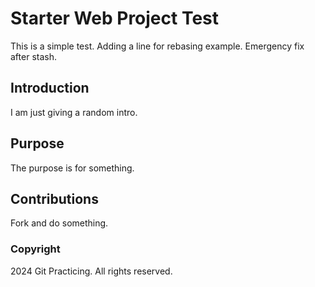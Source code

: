 # Starter Web Project Test
This is a simple test.
Adding a line for rebasing example.
Emergency fix after stash.
## Introduction
I am just giving a random intro.
## Purpose
The purpose is for something.

## Contributions
Fork and do something.

### Copyright
2024 Git Practicing. All rights reserved.
